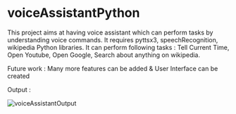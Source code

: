 # voiceAssistantPython

This project aims at having voice assistant which can perform tasks by understanding voice commands. It requires pyttsx3, speechRecognition, wikipedia Python libraries. It can perform following tasks :
Tell Current Time,
Open Youtube,
Open Google,
Search about anything on wikipedia.

Future work :
Many more features can be added &
User Interface can be created

Output :

![voiceAssistantOutput](https://user-images.githubusercontent.com/68726065/124884824-46543180-dff0-11eb-9a5c-181928dff2ab.PNG)
